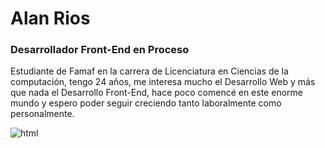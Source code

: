 # Alan Rios

### Desarrollador Front-End en Proceso

Estudiante de Famaf en la carrera de Licenciatura en Ciencias de la computación, tengo 24 años, me interesa mucho el Desarrollo Web y más que nada el Desarrollo Front-End, hace poco comencé en este enorme mundo y espero poder seguir creciendo tanto laboralmente como personalmente.

![html](https://user-images.githubusercontent.com/58795417/97875749-a2481700-1cf9-11eb-92eb-c65ae26e4388.png)



